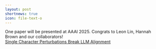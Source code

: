 ```yaml
---
layout: post
shortnews: true
icon: file-text-o
---
```


One paper will be presented at AAAI 2025. Congrats to Leon Lin, Hannah Brown and our collaborators!  
      [Single Character Perturbations Break LLM Alignment](https://arxiv.org/pdf/2407.03232)